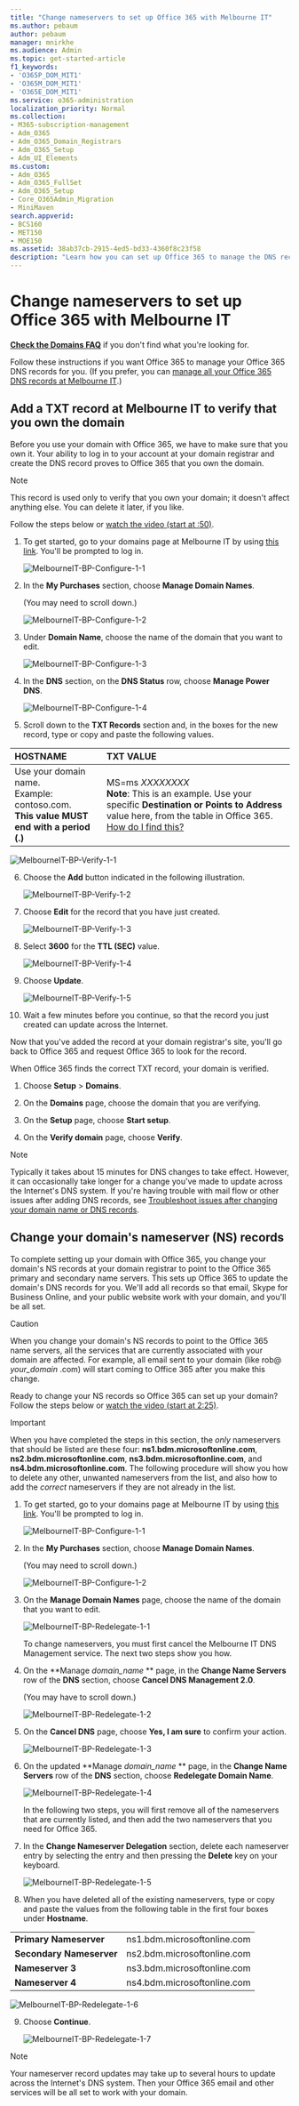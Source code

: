 ```yaml
---
title: "Change nameservers to set up Office 365 with Melbourne IT"
ms.author: pebaum
author: pebaum
manager: mnirkhe
ms.audience: Admin
ms.topic: get-started-article
f1_keywords:
- 'O365P_DOM_MIT1'
- 'O365M_DOM_MIT1'
- 'O365E_DOM_MIT1'
ms.service: o365-administration
localization_priority: Normal
ms.collection: 
- M365-subscription-management
- Adm_O365
- Adm_O365_Domain_Registrars
- Adm_O365_Setup
- Adm_UI_Elements
ms.custom:
- Adm_O365
- Adm_O365_FullSet
- Adm_O365_Setup
- Core_O365Admin_Migration
- MiniMaven
search.appverid:
- BCS160
- MET150
- MOE150
ms.assetid: 38ab37cb-2915-4ed5-bd33-4360f8c23f58
description: "Learn how you can set up Office 365 to manage the DNS records of your custom domain at Melbourne IT."
---
```


# Change nameservers to set up Office 365 with Melbourne IT

 **[Check the Domains FAQ](../setup/domains-faq.md)** if you don't find what you're looking for.
  
Follow these instructions if you want Office 365 to manage your Office 365 DNS records for you. (If you prefer, you can [manage all your Office 365 DNS records at Melbourne IT](create-dns-records-at-melbourne-it.md).)
  
## Add a TXT record at Melbourne IT to verify that you own the domain

Before you use your domain with Office 365, we have to make sure that you own it. Your ability to log in to your account at your domain registrar and create the DNS record proves to Office 365 that you own the domain.
  
> [!NOTE]
> This record is used only to verify that you own your domain; it doesn't affect anything else. You can delete it later, if you like. 
  
Follow the steps below or [watch the video (start at :50)](https://support.office.com/en-us/article/Video-Change-nameservers-to-set-up-Office-365-with-Melbourne-IT-bb98833b-1e7f-4d35-9533-20e37da2187b?ui=en-US&amp;rs=en-US&amp;ad=US).
  
1. To get started, go to your domains page at Melbourne IT by using [this link](https://www.melbourneit.com.au/cc/myaccount/domains/index). You'll be prompted to log in.
    
    ![MelbourneIT-BP-Configure-1-1](../media/f9107021-9c9b-47bd-9e2d-95f752384c2c.png)
  
2. In the **My Purchases** section, choose **Manage Domain Names**.
    
    (You may need to scroll down.)
    
    ![MelbourneIT-BP-Configure-1-2](../media/c01ebdb1-301e-47a5-ba82-69d1bf46a77e.png)
  
3. Under **Domain Name**, choose the name of the domain that you want to edit.
    
    ![MelbourneIT-BP-Configure-1-3](../media/ca52e15f-beda-439f-a9ed-76c103b429cb.png)
  
4. In the **DNS** section, on the **DNS Status** row, choose **Manage Power DNS**.
    
    ![MelbourneIT-BP-Configure-1-4](../media/76dfbf8f-cc9d-4f14-a3aa-37972269e682.png)
  
5. Scroll down to the **TXT Records** section and, in the boxes for the new record, type or copy and paste the following values. 
    
|**HOSTNAME**|**TXT VALUE**|
|:-----|:-----|
|Use your domain name.  <br/> Example: contoso.com.  <br/> **This value MUST end with a period (.)** <br/> |MS=ms *XXXXXXXX*  <br/> **Note**: This is an example. Use your specific **Destination or Points to Address** value here, from the table in Office 365.           [How do I find this?](../get-help-with-domains/information-for-dns-records.md)          |
   
   ![MelbourneIT-BP-Verify-1-1](../media/9ac3a867-51ff-4e86-872e-d7813dea24cd.png)
  
6. Choose the **Add** button indicated in the following illustration. 
    
    ![MelbourneIT-BP-Verify-1-2](../media/d5a8e480-b2e2-44d4-89be-d65544122e97.png)
  
7. Choose **Edit** for the record that you have just created. 
    
    ![MelbourneIT-BP-Verify-1-3](../media/5260b33e-d169-49d0-b5dc-fe3ab9a387f3.png)
  
8. Select **3600** for the **TTL (SEC)** value. 
    
    ![MelbourneIT-BP-Verify-1-4](../media/a8a01807-4388-481f-a967-cb688953b7b4.png)
  
9. Choose **Update**.
    
    ![MelbourneIT-BP-Verify-1-5](../media/9d925e8f-ba87-41fd-927e-47010e064987.png)
  
10. Wait a few minutes before you continue, so that the record you just created can update across the Internet.
    
Now that you've added the record at your domain registrar's site, you'll go back to Office 365 and request Office 365 to look for the record.
  
When Office 365 finds the correct TXT record, your domain is verified.
  
1. Choose **Setup** \> **Domains**.
    
2. On the **Domains** page, choose the domain that you are verifying.
    
    
  
3. On the **Setup** page, choose **Start setup**.
    
    
  
4. On the **Verify domain** page, choose **Verify**.
    
    
  
> [!NOTE]
>  Typically it takes about 15 minutes for DNS changes to take effect. However, it can occasionally take longer for a change you've made to update across the Internet's DNS system. If you're having trouble with mail flow or other issues after adding DNS records, see [Troubleshoot issues after changing your domain name or DNS records](../get-help-with-domains/find-and-fix-issues.md).
  
## Change your domain's nameserver (NS) records

To complete setting up your domain with Office 365, you change your domain's NS records at your domain registrar to point to the Office 365 primary and secondary name servers. This sets up Office 365 to update the domain's DNS records for you. We'll add all records so that email, Skype for Business Online, and your public website work with your domain, and you'll be all set.
  
> [!CAUTION]
> When you change your domain's NS records to point to the Office 365 name servers, all the services that are currently associated with your domain are affected. For example, all email sent to your domain (like rob@ *your_domain*  .com) will start coming to Office 365 after you make this change.
  
Ready to change your NS records so Office 365 can set up your domain? Follow the steps below or [watch the video (start at 2:25)](https://support.office.com/en-us/article/Video-Change-nameservers-to-set-up-Office-365-with-Melbourne-IT-bb98833b-1e7f-4d35-9533-20e37da2187b?ui=en-US&amp;rs=en-US&amp;ad=US).
  
> [!IMPORTANT]
>  When you have completed the steps in this section, the  *only*  nameservers that should be listed are these four: **ns1.bdm.microsoftonline.com**, **ns2.bdm.microsoftonline.com**, **ns3.bdm.microsoftonline.com**, and **ns4.bdm.microsoftonline.com**. The following procedure will show you how to delete any other, unwanted nameservers from the list, and also how to add the  *correct*  nameservers if they are not already in the list.
  
1. To get started, go to your domains page at Melbourne IT by using [this link](https://www.melbourneit.com.au/cc/myaccount/domains/index). You'll be prompted to log in.
    
    ![MelbourneIT-BP-Configure-1-1](../media/f9107021-9c9b-47bd-9e2d-95f752384c2c.png)
  
2. In the **My Purchases** section, choose **Manage Domain Names**.
    
    (You may need to scroll down.)
    
    ![MelbourneIT-BP-Configure-1-2](../media/c01ebdb1-301e-47a5-ba82-69d1bf46a77e.png)
  
3. On the **Manage Domain Names** page, choose the name of the domain that you want to edit. 
    
    ![MelbourneIT-BP-Redelegate-1-1](../media/c9aab719-2100-47ec-90cb-c5be61365503.png)
  
    To change nameservers, you must first cancel the Melbourne IT DNS Management service. The next two steps show you how.
    
4. On the **Manage  *domain_name* ** page, in the **Change Name Servers** row of the **DNS** section, choose **Cancel DNS Management 2.0**.
    
    (You may have to scroll down.)
    
    ![MelbourneIT-BP-Redelegate-1-2](../media/118b0526-4a45-435e-8636-a95f9b676827.png)
  
5. On the **Cancel DNS** page, choose **Yes, I am sure** to confirm your action. 
    
    ![MelbourneIT-BP-Redelegate-1-3](../media/7784e0cf-6511-45c2-8885-1e182cacd985.png)
  
6. On the updated **Manage  *domain_name* ** page, in the **Change Name Servers** row of the **DNS** section, choose **Redelegate Domain Name**.
    
    ![MelbourneIT-BP-Redelegate-1-4](../media/a2d79d74-9e48-4f05-860d-5dcad254688f.png)
  
    In the following two steps, you will first remove all of the nameservers that are currently listed, and then add the two nameservers that you need for Office 365.
    
7. In the **Change Nameserver Delegation** section, delete each nameserver entry by selecting the entry and then pressing the **Delete** key on your keyboard. 
    
    ![MelbourneIT-BP-Redelegate-1-5](../media/3367de5b-b8b7-445b-90e6-046de79af586.png)
  
8. When you have deleted all of the existing nameservers, type or copy and paste the values from the following table in the first four boxes under **Hostname**.
    
|||
|:-----|:-----|
|**Primary Nameserver** <br/> |ns1.bdm.microsoftonline.com  <br/> |
|**Secondary Nameserver** <br/> |ns2.bdm.microsoftonline.com  <br/> |
|**Nameserver 3** <br/> |ns3.bdm.microsoftonline.com  <br/> |
|**Nameserver 4** <br/> |ns4.bdm.microsoftonline.com  <br/> |
   
   ![MelbourneIT-BP-Redelegate-1-6](../media/6b2916ed-891a-4f25-b716-beea38a253d1.png)
  
9. Choose **Continue**.
    
    ![MelbourneIT-BP-Redelegate-1-7](../media/14739276-8956-47f3-8ff4-be66294372e3.png)
  
> [!NOTE]
> Your nameserver record updates may take up to several hours to update across the Internet's DNS system. Then your Office 365 email and other services will be all set to work with your domain.

